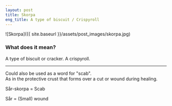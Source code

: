 ```yaml
---
layout: post
title: Skorpa
eng_title: A type of biscuit / Crispyroll
---
```


![Skorpa]({{ site.baseurl }}/assets/post_images/skorpa.jpg)

### What does it mean?

A type of biscuit or cracker. A crispyroll.  

----

Could also be used as a word for "scab".  
As in the protective crust that forms over a cut or wound during healing.  

Sår-skorpa = Scab

Sår = (Small) wound

